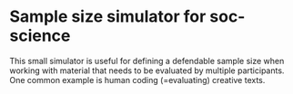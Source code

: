# Sample size simulator for soc-science
This small simulator is useful for defining a defendable sample size when working with material that needs to be evaluated by multiple participants. 
One common example is human coding (=evaluating) creative texts. 
